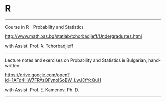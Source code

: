 # R
******************************************************************
Course in R - Probability and Statistics 

http://www.math.bas.bg/statlab/tchorbadjieff/Undergraduates.html

with Assist. Prof. A. Tchorbadjieff



******************************************************************
Lecture notes and exercises on Probability and Statistics in Bulgarian, hand-written: 

https://drive.google.com/open?id=1AFd4HW7FRVzQFynoISoBW_LwJCfYcQuH

with Assist. Prof. E. Kamenov, Ph. D.
******************************************************************
